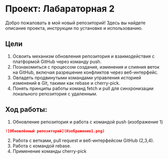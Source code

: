 # Проект: Лабараторная 2

Добро пожаловать в мой новый репозиторий! Здесь вы найдете описание проекта, инструкции по установке и использованию.

## Цели
1. Освоить механизм обновления репозитория и взаимодействия с платформой GitHub через команду push.
2. Познакомиться с процессом создания, изменения и слияния веток на GitHub, включая разрешение конфликтов через веб-интерфейс.
3. Овладеть продвинутыми командами управления историей изменений в Git, такими как rebase и cherry-pick.
4. Понять принципы работы команд fetch и pull для синхронизации локального репозитория с удаленным.
      

## Ход работы:

1. Обновление репозитория и работа с командой push (изображение 1)

```markdown
![Обновлённый репозиторий](Изображение1.png)
```

2. Работа с ветками, pull request и веб-интерфейсом GitHub (2,3,4).
3. Работа с командой rebase.
4. Применение команды cherry-pick